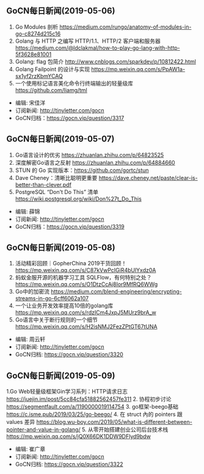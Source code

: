## GoCN每日新闻(2019-05-06)

1. Go Modules 剖析 https://medium.com/rungo/anatomy-of-modules-in-go-c8274d215c16
2. Golang 与 HTTP 之编写 HTTP/1.1、HTTP/2 客户端和服务器 https://medium.com/@ldclakmal/how-to-play-go-lang-with-http-5f3628e81001
3. Golang: flag 包简介 http://www.cnblogs.com/sparkdev/p/10812422.html
4. Golang Failpoint 的设计与实现 https://mp.weixin.qq.com/s/PpAW1a-sx1yf2rzKbmYCAQ
5. 一个使用标记语言美化命令行终端输出的轻量级库 https://github.com/liamg/tml

* 编辑: 宋佳洋
* 订阅新闻: http://tinyletter.com/gocn
* GoCN归档：https://gocn.vip/question/3317


## GoCN每日新闻(2019-05-07)

1. Go语言设计的优劣 https://zhuanlan.zhihu.com/p/64823525
2. 深度解密Go语言之反射 https://zhuanlan.zhihu.com/p/64884660
3. STUN 的 Go 实现版本：https://github.com/gortc/stun
4. Dave Cheney：清晰比聪明更重要  https://dave.cheney.net/paste/clear-is-better-than-clever.pdf 
5. PostgreSQL “Don't Do This” 清单 https://wiki.postgresql.org/wiki/Don%27t_Do_This

- 编辑: 薛锦
- 订阅新闻: http://tinyletter.com/gocn
- GoCN归档：https://gocn.vip/question/3319

## GoCN每日新闻(2019-05-08)

1. 活动精彩回顾｜GopherChina 2019干货回顾！ https://mp.weixin.qq.com/s/C87kVwPcIGiR4bUlYxdz0A
2. 蚂蚁金服开源的机器学习工具 SQLFlow，有何特别之处？ https://mp.weixin.qq.com/s/O1DtzCcAj8Ior9MfRQ6WWg
3. Go中的加密流 https://medium.com/blend-engineering/encrypting-streams-in-go-6cff6062a107
4. 一个让业务开发效率提高10倍的golang库 https://mp.weixin.qq.com/s/rdzICm4JxpJ5MUrz9brA_w
5. Go语言中关于断行规则的一个细节 https://mp.weixin.qq.com/s/H2isNMJ2FezZPtGT67tUNA

- 编辑: 周云轩
- 订阅新闻: http://tinyletter.com/gocn
- GoCN归档: https://gocn.vip/question/3320

## GoCN每日新闻(2019-05-09)

1.Go Web轻量级框架Gin学习系列：HTTP请求日志
 https://juejin.im/post/5cc84cfa51882562457fe311
2. 协程初步讨论  https://segmentfault.com/a/1190000019114754
3. go框架-beego基础 https://c.isme.pub/2019/03/25/go-beego/
4. 在 struct 內的 pointers 跟 values 差异 https://blog.wu-boy.com/2019/05/what-is-different-between-pointer-and-value-in-golang/
5. 从零开始搭建创业公司后台技术栈 https://mp.weixin.qq.com/s/jQ0X66DK1DDW9DFlyd9bdw

- 编辑: 崔广章
- 订阅新闻: http://tinyletter.com/gocn
- GoCN归档: https://gocn.vip/question/3322
